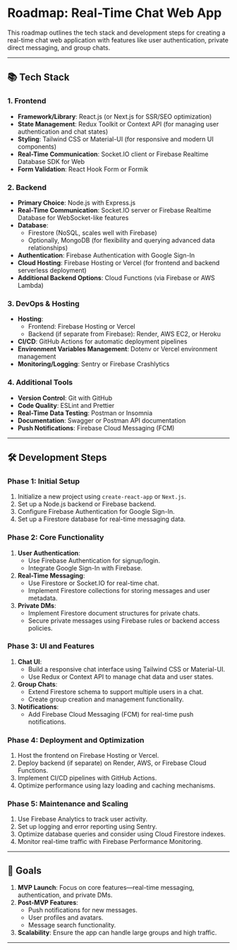 # Roadmap: Real-Time Chat Web App

This roadmap outlines the tech stack and development steps for creating a real-time chat web application with features like user authentication, private direct messaging, and group chats.

---

## 📚 Tech Stack

### 1. **Frontend**
   - **Framework/Library**: React.js (or Next.js for SSR/SEO optimization)
   - **State Management**: Redux Toolkit or Context API (for managing user authentication and chat states)
   - **Styling**: Tailwind CSS or Material-UI (for responsive and modern UI components)
   - **Real-Time Communication**: Socket.IO client or Firebase Realtime Database SDK for Web
   - **Form Validation**: React Hook Form or Formik

### 2. **Backend**
   - **Primary Choice**: Node.js with Express.js
   - **Real-Time Communication**: Socket.IO server or Firebase Realtime Database for WebSocket-like features
   - **Database**:
     - Firestore (NoSQL, scales well with Firebase)
     - Optionally, MongoDB (for flexibility and querying advanced data relationships)
   - **Authentication**: Firebase Authentication with Google Sign-In
   - **Cloud Hosting**: Firebase Hosting or Vercel (for frontend and backend serverless deployment)
   - **Additional Backend Options**: Cloud Functions (via Firebase or AWS Lambda)

### 3. **DevOps & Hosting**
   - **Hosting**:
     - Frontend: Firebase Hosting or Vercel
     - Backend (if separate from Firebase): Render, AWS EC2, or Heroku
   - **CI/CD**: GitHub Actions for automatic deployment pipelines
   - **Environment Variables Management**: Dotenv or Vercel environment management
   - **Monitoring/Logging**: Sentry or Firebase Crashlytics

### 4. **Additional Tools**
   - **Version Control**: Git with GitHub
   - **Code Quality**: ESLint and Prettier
   - **Real-Time Data Testing**: Postman or Insomnia
   - **Documentation**: Swagger or Postman API documentation
   - **Push Notifications**: Firebase Cloud Messaging (FCM)

---

## 🛠️ Development Steps

### Phase 1: Initial Setup
1. Initialize a new project using `create-react-app` or `Next.js`.
2. Set up a Node.js backend or Firebase backend.
3. Configure Firebase Authentication for Google Sign-In.
4. Set up a Firestore database for real-time messaging data.

### Phase 2: Core Functionality
1. **User Authentication**:
   - Use Firebase Authentication for signup/login.
   - Integrate Google Sign-In with Firebase.
2. **Real-Time Messaging**:
   - Use Firestore or Socket.IO for real-time chat.
   - Implement Firestore collections for storing messages and user metadata.
3. **Private DMs**:
   - Implement Firestore document structures for private chats.
   - Secure private messages using Firebase rules or backend access policies.

### Phase 3: UI and Features
1. **Chat UI**:
   - Build a responsive chat interface using Tailwind CSS or Material-UI.
   - Use Redux or Context API to manage chat data and user states.
2. **Group Chats**:
   - Extend Firestore schema to support multiple users in a chat.
   - Create group creation and management functionality.
3. **Notifications**:
   - Add Firebase Cloud Messaging (FCM) for real-time push notifications.

### Phase 4: Deployment and Optimization
1. Host the frontend on Firebase Hosting or Vercel.
2. Deploy backend (if separate) on Render, AWS, or Firebase Cloud Functions.
3. Implement CI/CD pipelines with GitHub Actions.
4. Optimize performance using lazy loading and caching mechanisms.

### Phase 5: Maintenance and Scaling
1. Use Firebase Analytics to track user activity.
2. Set up logging and error reporting using Sentry.
3. Optimize database queries and consider using Cloud Firestore indexes.
4. Monitor real-time traffic with Firebase Performance Monitoring.

---

## 🚀 Goals
1. **MVP Launch**: Focus on core features—real-time messaging, authentication, and private DMs.
2. **Post-MVP Features**:
   - Push notifications for new messages.
   - User profiles and avatars.
   - Message search functionality.
3. **Scalability**: Ensure the app can handle large groups and high traffic.

---